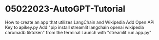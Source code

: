 # 05022023-AutoGPT-Tutorial

How to create an app that utilizes LangChain and Wikipedia
Add Open API Key to apikey.py
Add "pip install streamlit langchain openai wikipedia chromadb tiktoken" from the terminal
Launch with "streamlit run app.py"
